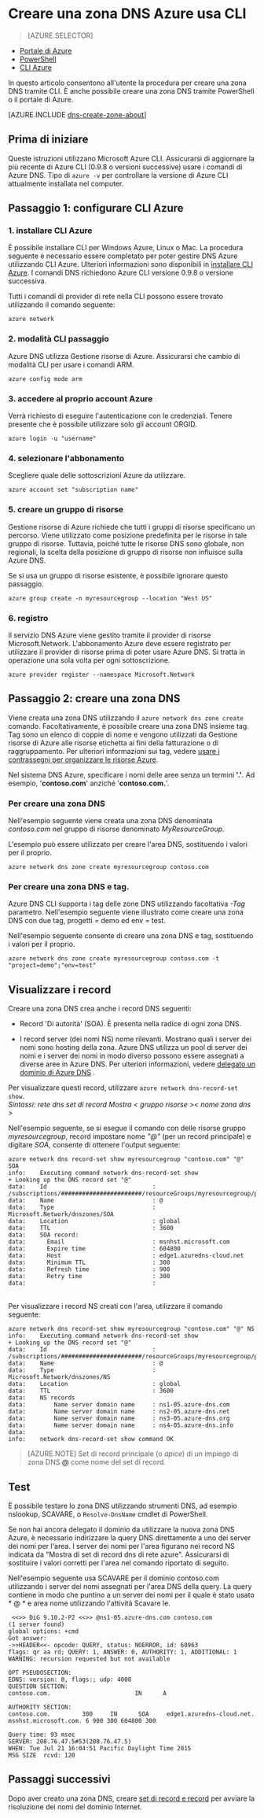 <properties
   pageTitle="Creare una zona DNS tramite CLI | Microsoft Azure"
   description="Informazioni su come creare zone DNS per il DNS Azure dettagliate per avviare l'hosting del dominio DNS utilizzando CLI"
   services="dns"
   documentationCenter="na"
   authors="sdwheeler"
   manager="carmonm"
   editor=""/>

<tags
   ms.service="dns"
   ms.devlang="na"
   ms.topic="hero-article"
   ms.tgt_pltfrm="na"
   ms.workload="infrastructure-services"
   ms.date="08/16/2016"
   ms.author="sewhee"/>

# <a name="create-an-azure-dns-zone-using-cli"></a>Creare una zona DNS Azure usa CLI


> [AZURE.SELECTOR]
- [Portale di Azure](dns-getstarted-create-dnszone-portal.md)
- [PowerShell](dns-getstarted-create-dnszone.md)
- [CLI Azure](dns-getstarted-create-dnszone-cli.md)


In questo articolo consentono all'utente la procedura per creare una zona DNS tramite CLI. È anche possibile creare una zona DNS tramite PowerShell o il portale di Azure.

[AZURE.INCLUDE [dns-create-zone-about](../../includes/dns-create-zone-about-include.md)]


## <a name="before-you-begin"></a>Prima di iniziare

Queste istruzioni utilizzano Microsoft Azure CLI. Assicurarsi di aggiornare la più recente di Azure CLI (0.9.8 o versioni successive) usare i comandi di Azure DNS. Tipo di `azure -v` per controllare la versione di Azure CLI attualmente installata nel computer.

## <a name="step-1---set-up-azure-cli"></a>Passaggio 1: configurare CLI Azure

### <a name="1-install-azure-cli"></a>1. installare CLI Azure

È possibile installare CLI per Windows Azure, Linux o Mac. La procedura seguente è necessario essere completato per poter gestire DNS Azure utilizzando CLI Azure. Ulteriori informazioni sono disponibili in [installare CLI Azure](../xplat-cli-install.md). I comandi DNS richiedono Azure CLI versione 0.9.8 o versione successiva.

Tutti i comandi di provider di rete nella CLI possono essere trovato utilizzando il comando seguente:

    azure network

### <a name="2-switch-cli-mode"></a>2. modalità CLI passaggio

Azure DNS utilizza Gestione risorse di Azure. Assicurarsi che cambio di modalità CLI per usare i comandi ARM.

    azure config mode arm

### <a name="3-sign-in-to-your-azure-account"></a>3. accedere al proprio account Azure

Verrà richiesto di eseguire l'autenticazione con le credenziali. Tenere presente che è possibile utilizzare solo gli account ORGID.

    azure login -u "username"

### <a name="4-select-the-subscription"></a>4. selezionare l'abbonamento

Scegliere quale delle sottoscrizioni Azure da utilizzare.

    azure account set "subscription name"

### <a name="5-create-a-resource-group"></a>5. creare un gruppo di risorse

Gestione risorse di Azure richiede che tutti i gruppi di risorse specificano un percorso. Viene utilizzato come posizione predefinita per le risorse in tale gruppo di risorse. Tuttavia, poiché tutte le risorse DNS sono globale, non regionali, la scelta della posizione di gruppo di risorse non influisce sulla Azure DNS.

Se si usa un gruppo di risorse esistente, è possibile ignorare questo passaggio.

    azure group create -n myresourcegroup --location "West US"


### <a name="6-register"></a>6. registro

Il servizio DNS Azure viene gestito tramite il provider di risorse Microsoft.Network. L'abbonamento Azure deve essere registrato per utilizzare il provider di risorse prima di poter usare Azure DNS. Si tratta in operazione una sola volta per ogni sottoscrizione.

    azure provider register --namespace Microsoft.Network


## <a name="step-2---create-a-dns-zone"></a>Passaggio 2: creare una zona DNS

Viene creata una zona DNS utilizzando il `azure network dns zone create` comando. Facoltativamente, è possibile creare una zona DNS insieme tag. Tag sono un elenco di coppie di nome e vengono utilizzati da Gestione risorse di Azure alle risorse etichetta ai fini della fatturazione o di raggruppamento. Per ulteriori informazioni sui tag, vedere [usare i contrassegni per organizzare le risorse Azure](../resource-group-using-tags.md).

Nel sistema DNS Azure, specificare i nomi delle aree senza un termini **'.'**. Ad esempio, '**contoso.com**' anziché '**contoso.com.**'.


### <a name="to-create-a-dns-zone"></a>Per creare una zona DNS

Nell'esempio seguente viene creata una zona DNS denominata *contoso.com* nel gruppo di risorse denominato *MyResourceGroup*.

L'esempio può essere utilizzato per creare l'area DNS, sostituendo i valori per il proprio.

    azure network dns zone create myresourcegroup contoso.com

### <a name="to-create-a-dns-zone-and-tags"></a>Per creare una zona DNS e tag.

Azure DNS CLI supporta i tag delle zone DNS utilizzando facoltativa *-Tag* parametro. Nell'esempio seguente viene illustrato come creare una zona DNS con due tag, progetti = demo ed env = test.

Nell'esempio seguente consente di creare una zona DNS e tag, sostituendo i valori per il proprio.

    azure network dns zone create myresourcegroup contoso.com -t "project=demo";"env=test"

## <a name="view-records"></a>Visualizzare i record

Creare una zona DNS crea anche i record DNS seguenti:

- Record 'Di autorità' (SOA). È presenta nella radice di ogni zona DNS.

- I record server (dei nomi NS) nome rilevanti. Mostrano quali i server dei nomi sono hosting della zona. Azure DNS utilizza un pool di server dei nomi e i server dei nomi in modo diverso possono essere assegnati a diverse aree in Azure DNS. Per ulteriori informazioni, vedere [delegato un dominio di Azure DNS](dns-domain-delegation.md) .

Per visualizzare questi record, utilizzare `azure network dns-record-set show`.<BR>
*Sintassi: rete dns set di record Mostra < gruppo risorse >< nome zona dns > <name><type>*


Nell'esempio seguente, se si esegue il comando con delle risorse gruppo *myresourcegroup*, record impostare nome *"@"* (per un record principale) e digitare *SOA*, consente di ottenere l'output seguente:


    azure network dns record-set show myresourcegroup "contoso.com" "@" SOA
    info:    Executing command network dns-record-set show
    + Looking up the DNS record set "@"
    data:    Id                              : /subscriptions/#######################/resourceGroups/myresourcegroup/providers/Microsoft.Network/dnszones/contoso.com/SOA/@
    data:    Name                            : @
    data:    Type                            : Microsoft.Network/dnszones/SOA
    data:    Location                        : global
    data:    TTL                             : 3600
    data:    SOA record:
    data:      Email                         : msnhst.microsoft.com
    data:      Expire time                   : 604800
    data:      Host                          : edge1.azuredns-cloud.net
    data:      Minimum TTL                   : 300
    data:      Refresh time                  : 900
    data:      Retry time                    : 300
    data:                                    :
<BR>
Per visualizzare i record NS creati con l'area, utilizzare il comando seguente:

    azure network dns record-set show myresourcegroup "contoso.com" "@" NS
    info:    Executing command network dns-record-set show
    + Looking up the DNS record set "@"
    data:    Id                              : /subscriptions/#######################/resourceGroups/myresourcegroup/providers/Microsoft.Network/dnszones/contoso.com/NS/@
    data:    Name                            : @
    data:    Type                            : Microsoft.Network/dnszones/NS
    data:    Location                        : global
    data:    TTL                             : 3600
    data:    NS records
    data:        Name server domain name     : ns1-05.azure-dns.com
    data:        Name server domain name     : ns2-05.azure-dns.net
    data:        Name server domain name     : ns3-05.azure-dns.org
    data:        Name server domain name     : ns4-05.azure-dns.info
    data:
    info:    network dns-record-set show command OK

>[AZURE.NOTE] Set di record principale (o *apice*) di un impiego di zona DNS **@** come nome del set di record.

## <a name="test"></a>Test

È possibile testare lo zona DNS utilizzando strumenti DNS, ad esempio nslookup, SCAVARE, o `Resolve-DnsName` cmdlet di PowerShell.

Se non hai ancora delegato il dominio da utilizzare la nuova zona DNS Azure, è necessario indirizzare la query DNS direttamente a uno dei server dei nomi per l'area. I server dei nomi per l'area figurano nei record NS indicata da "Mostra di set di record dns di rete azure". Assicurarsi di sostituire i valori corretti per l'area nel comando riportato di seguito.

Nell'esempio seguente usa SCAVARE per il dominio contoso.com utilizzando i server dei nomi assegnati per l'area DNS della query. La query contiene in modo che puntino a un server dei nomi per il quale è stato usato * @ * e area nome utilizzando l'attività Scavare le.

     <<>> DiG 9.10.2-P2 <<>> @ns1-05.azure-dns.com contoso.com
    (1 server found)
    global options: +cmd
    Got answer:
    ->>HEADER<<- opcode: QUERY, status: NOERROR, id: 60963
    flags: qr aa rd; QUERY: 1, ANSWER: 0, AUTHORITY: 1, ADDITIONAL: 1
    WARNING: recursion requested but not available

    OPT PSEUDOSECTION:
    EDNS: version: 0, flags:; udp: 4000
    QUESTION SECTION:
    contoso.com.                        IN      A

    AUTHORITY SECTION:
    contoso.com.         300     IN      SOA     edge1.azuredns-cloud.net.
    msnhst.microsoft.com. 6 900 300 604800 300

    Query time: 93 msec
    SERVER: 208.76.47.5#53(208.76.47.5)
    WHEN: Tue Jul 21 16:04:51 Pacific Daylight Time 2015
    MSG SIZE  rcvd: 120

## <a name="next-steps"></a>Passaggi successivi

Dopo aver creato una zona DNS, creare [set di record e record](dns-getstarted-create-recordset-cli.md) per avviare la risoluzione dei nomi del dominio Internet.
